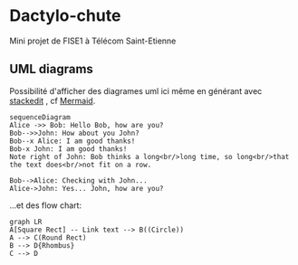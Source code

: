 ﻿# Dactylo-chute
Mini projet de FISE1 à Télécom Saint-Etienne

## UML diagrams
Possibilité d'afficher des diagrames uml ici même en générant avec [stackedit](
(stackedit.io) ) , cf [Mermaid](https://mermaidjs.github.io/).

```mermaid
sequenceDiagram
Alice ->> Bob: Hello Bob, how are you?
Bob-->>John: How about you John?
Bob--x Alice: I am good thanks!
Bob-x John: I am good thanks!
Note right of John: Bob thinks a long<br/>long time, so long<br/>that the text does<br/>not fit on a row.

Bob-->Alice: Checking with John...
Alice->John: Yes... John, how are you?
```

...et des flow chart:

```mermaid
graph LR
A[Square Rect] -- Link text --> B((Circle))
A --> C(Round Rect)
B --> D{Rhombus}
C --> D
```
